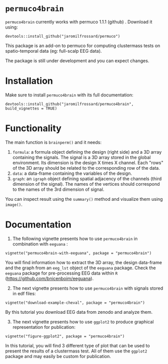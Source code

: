 # `permuco4brain`


`permuco4brain` currently works with permuco 1.1.1 (github) . Download it using: 

`devtools::install_github("jaromilfrossard/permuco")`

This package is an add-on to permuco for computing clustermass tests on spatio-temporal data (eg: full-scalp EEG data).

The package is still under development and you can expect changes.

# Installation

Make sure to install `permuco4brain` with its full documentation:

`devtools::install_github("jaromilfrossard/permuco4brain", build_vignettes = TRUE)`


# Functionality

The main function is `brainperm()` and it needs:

1. `formula`: a formula object defining the design (right side) and a 3D array containing the signals. The signal is a 3D array stored in the global environment. Its dimension is the design X times X channel. Each "rows" of the 3D array should be related to the corresponding row of the data.
2. `data`: a data-frame containing the variables of the design.
3. `graph`: an `igraph` object defining spatial adjacency of the channels (third dimension of the signal). The names of the vertices should correspond to the names of the 3rd dimension of signal.

You can inspect result using the `summary()` method and visualize them using `image()`.


# Documentation

1. The following vignette presents how to use `permuco4brain` in combination with `eeguana` :

`vignette("permuco4brain-with-eeguana", package = "permuco4brain")`


You will find information how to extract the 3D array, the design data-frame and the graph from an `eeg_lst` object of the `eeguana` package. Check the `eeguana` package for pre-processing EEG data within `R` (https://github.com/bnicenboim/eeguana).


2. The next vignette presents how to use `permuco4brain` with signals stored in edf files:

`vignette("download-example-cheval", package = "permuco4brain")`

By this tutorial you download EEG data from zenodo and analyze them.


3. The next vignette presents how to use `ggplot2` to produce graphical representation for publication:

`vignette("figure-ggplot2", package = "permuco4brain")`


In this tutorial, you will find 3 different type of plot that can be used to present the results of a clustermass test. All of them use the `ggplot2` package and may easily be custom for publication.
